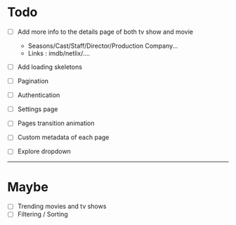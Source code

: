# Todo 

- [ ] Add more info to the details page of both tv show and movie
    - Seasons/Cast/Staff/Director/Production Company...
    - Links : imdb/netlix/....

- [ ] Add loading skeletons
- [ ] Pagination
- [ ] Authentication
- [ ] Settings page
- [ ] Pages transition animation
- [ ] Custom metadata of each page
- [ ] Explore dropdown



---

# Maybe

- [ ] Trending movies and tv shows
- [ ] Filtering / Sorting